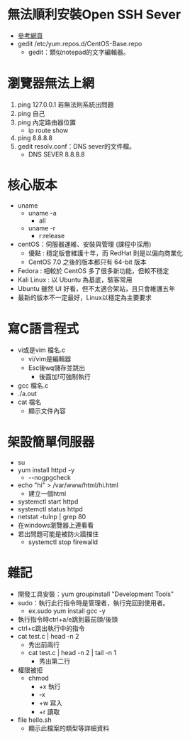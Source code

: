 # 無法順利安裝Open SSH Sever
* [參考網頁](http://ilms.csu.edu.tw/6736/doc/35571)
* gedit /etc/yum.repos.d/CentOS-Base.repo
   * gedit：類似notepad的文字編輯器。

# 瀏覽器無法上網
1. ping 127.0.0.1 若無法則系統出問題
2. ping 自己
3. ping 內定路由器位置
   * ip route show
4. ping 8.8.8.8
5. gedit resolv.conf：DNS sever的文件檔。
   * DNS SEVER 8.8.8.8

# 核心版本
* uname
   * uname -a
      * all
   * uname -r
      * r:release
* centOS：伺服器運維、安裝與管理 (課程中採用)
   * 優點 : 穩定版會維護十年，而 RedHat 則是以偏向商業化
   * CentOS 7.0 之後的版本都只有 64-bit 版本
* Fedora : 相較於 CentOS 多了很多新功能，但較不穩定
* Kali Linux : 以 Ubuntu 為基底，駭客常用
* Ubuntu 雖然 UI 好看，但不太適合架站，且只會維護五年
* 最新的版本不一定最好，Linux以穩定為主要要求

# 寫C語言程式
* vi或是vim 檔名.c
   * vi/vim是編輯器
   * Esc後wq儲存並跳出
      * 後面加!可強制執行
* gcc 檔名.c
* ./a.out
* cat 檔名
   * 顯示文件內容
   
# 架設簡單伺服器
* su
* yum install httpd -y
    * --nogpgcheck
* echo "hi" > /var/www/html/hi.html
    * 建立一個html
* systemctl start httpd
* systemctl status httpd
* netstat -tulnp | grep 80
* 在windows瀏覽器上連看看
* 若出問題可能是被防火牆擋住
    * systemctl stop firewalld
   
# 雜記
* 開發工具安裝：yum groupinstall "Development Tools"
* sudo：執行此行指令時是管理者，執行完回到使用者。
   * ex.sudo yum install gcc -y
* 執行指令時ctrl+a/e跳到最前頭/後頭
* ctrl+c跳出執行中的指令
* cat test.c | head -n 2
  * 秀出前兩行
  * cat test.c | head -n 2 | tail -n 1
    * 秀出第二行
* 權限被拒
  * chmod
    * +x 執行
    * -x
    * +w 寫入
    * +r 讀取
* file hello.sh
  * 顯示此檔案的類型等詳細資料

